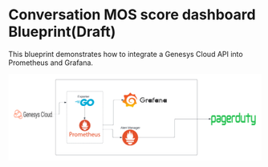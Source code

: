 # Conversation MOS score dashboard Blueprint(Draft)

This blueprint demonstrates how to integrate a Genesys Cloud API into Prometheus and Grafana.

![Prometheus Flowchart](/blueprint/images/flowchart.png "Prometheus/Grafana Setup flowchart")
